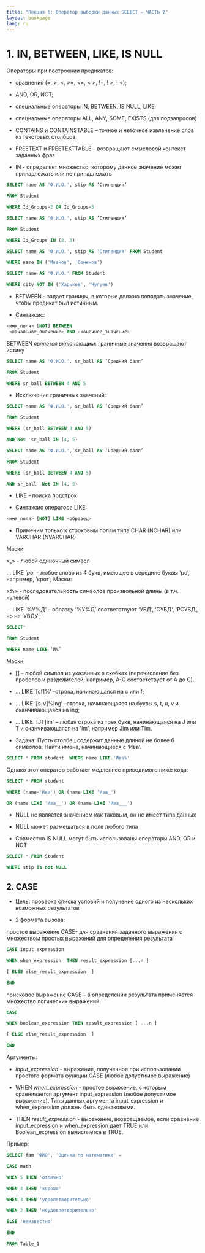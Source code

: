 ```yaml
---
title: "Лекция 6: Оператор выборки данных SELECT – ЧАСТЬ 2"
layout: bookpage
lang: ru
---
```

# 1. IN, BETWEEN, LIKE, IS NULL
Операторы при построении предикатов:

- сравнения (=, >, <, >=, <=, < >, !=, ! >, ! <);

- AND, OR, NOT;

- специальные операторы IN, BETWEEN, IS NULL, LIKE;

- специальные операторы ALL, ANY, SOME, EXISTS (для подзапросов)

- CONTAINS и CONTAINSTABLE – точное и неточное извлечение слов из текстовых столбцов,

- FREETEXT и FREETEXTTABLE – возвращают смысловой контекст заданных фраз

- IN - определяет множество, которому данное значение может принадлежать или не принадлежать

```sql
SELECT name AS 'Ф.И.О.', stip AS ‘Стипендия’

FROM Student

WHERE Id_Groups=2 OR Id_Groups=3
```

```sql
SELECT name AS 'Ф.И.О.', stip AS ‘Стипендия’

FROM Student

WHERE Id_Groups IN (2, 3)
```

```sql
SELECT name AS 'Ф.И.О.', stip AS 'Стипендия' FROM Student

WHERE name IN ('Иванов', 'Семенов')
```

```sql
SELECT name AS 'Ф.И.О.' FROM Student

WHERE city NOT IN ('Харьков', 'Чугуев')
```

- BETWEEN - задает границы, в которые должно попадать значение, чтобы предикат был истинным.

- Синтаксис:

```sql
<имя_поля> [NOT] BETWEEN
 <начальное_значение> AND <конечное_значение>
```

BETWEEN  *является включающим*: граничные значения возвращают истину

```sql
SELECT name AS 'Ф.И.О.', sr_ball AS ‘Средний балл’

FROM Student

WHERE sr_ball BETWEEN 4 AND 5
```

- Исключение граничных значений:

```sql
SELECT name AS 'Ф.И.О.', sr_ball AS ‘Средний балл’

FROM Student

WHERE (sr_ball BETWEEN 4 AND 5)

AND Not  sr_ball IN (4, 5)
```

```sql
SELECT name AS 'Ф.И.О.', sr_ball AS ‘Средний балл’

FROM Student

WHERE (sr_ball BETWEEN 4 AND 5)

AND sr_ball  Not IN (4, 5)
```

- LIKE - поиска подстрок

- Синтаксис оператора LIKE:

```sql
<имя_поля> [NOT] LIKE <образец>
```

- Применим только к строковым полям типа CHAR (NCHAR) или VARCHAR (NVARCHAR)

Маски:

«\_» - любой одиночный символ

… LIKE ‘_ро_’ – любое слово из 4 букв, имеющее в середине буквы ‘ро’, например, ’крот’;
Маски:

«%» - последовательность символов произвольной длины (в т.ч. нулевой)

… LIKE ‘%У%Д’ – образцу ‘%У%Д’ соответствуют ‘УБД’, ‘СУБД‘, ‘РСУБД’, но не ‘УВДУ’;

```SQL
SELECT*

FROM Student

WHERE name LIKE ‘И%’
```

Маски:

- [] – любой символ из указанных в скобках (перечисление без пробелов и разделителей, например, А-С соответствует от А до С).

- … LIKE ‘[cf]%’ –строка, начинающаяся на c  или f;

- … LIKE ‘[s-v]%ing’ –строка, начинающаяся на буквы s, t, u, v  и оканчивающаяся на ing;

- … LIKE '[JT]im' – любая строка из трех букв, начинающаяся на J или T и оканчивающаяся на 'im', например Jim или Tim.

- Задача: Пусть столбец содержит данные длиной не более 6 символов. Найти имена, начинающиеся с ‘Ива‘.

```sql
SELECT * FROM student  WHERE name LIKE 'Ива%'
```

Однако этот оператор работает медленнее приводимого ниже кода:

```sql
SELECT * FROM student

WHERE (name='Ива') OR (name LIKE 'Ива_')

OR (name LIKE 'Ива__') OR (name LIKE 'Ива___')
```

- NULL  не является значением как таковым, он не имеет типа данных

- NULL может размещаться в поле любого типа

- Совместно IS NULL могут быть использованы  операторы AND, OR и NOT

```sql
SELECT * FROM Student

WHERE stip is not NULL
```

## 2. CASE
- Цель: проверка списка условий и получение одного из нескольких возможных результатов

- 2 формата вызова:

простое выражение  CASE- для сравнения заданного выражения с множеством простых выражений для определения результата

```sql
CASE input_expression

WHEN when_expression  THEN result_expression [...n ]

[ ELSE else_result_expression  ]

END
```

поисковое выражение  CASE – в определении результата применяется множество логических выражений

```sql
CASE

WHEN boolean_expression THEN result_expression [ ...n ]

[ ELSE else_result_expression  ]

END
```

Аргументы:

- *input\_expression*  - выражение, полученное при использовании простого формата функции CASE (любое допустимое выражение)

- WHEN *when\_expression* - простое выражение, с которым сравнивается аргумент input\_expression (любое допустимое выражение). Типы данных аргумента input\_expression и when\_expression  должны быть одинаковыми.

- THEN *result\_expression*  - выражение, возвращаемое, если сравнение input\_expression  и when\_expression дает TRUE или Boolean\_expression  вычисляется в TRUE.

Пример:

```sql
SELECT fam 'ФИО', 'Оценка по математике' =

CASE math

WHEN 5 THEN 'отлично'

WHEN 4 THEN 'хорошо'

WHEN 3 THEN 'удовлетворительно'

WHEN 2 THEN 'неудовлетворительно'

ELSE 'неизвестно'

END

FROM Table_1
```

